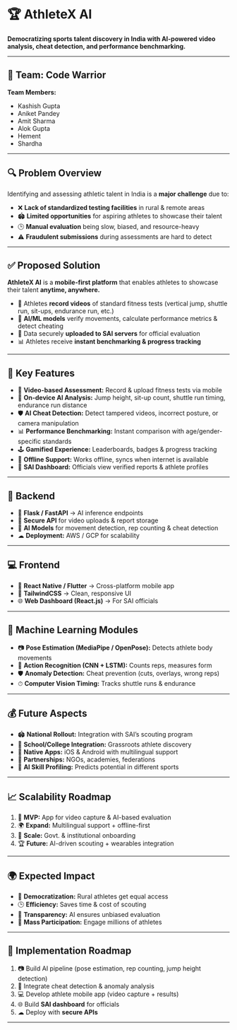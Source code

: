 # 🏆 AthleteX AI  
**Democratizing sports talent discovery in India with AI-powered video analysis, cheat detection, and performance benchmarking.**

---

## 👥 Team: **Code Warrior**  

**Team Members:**  
- Kashish Gupta  
- Aniket Pandey  
- Amit Sharma  
- Alok Gupta  
- Hement  
- Shardha  

---

## 🔍 Problem Overview  

Identifying and assessing athletic talent in India is a **major challenge** due to:  

- ❌ **Lack of standardized testing facilities** in rural & remote areas  
- 🏟 **Limited opportunities** for aspiring athletes to showcase their talent  
- 🕒 **Manual evaluation** being slow, biased, and resource-heavy  
- ⚠ **Fraudulent submissions** during assessments are hard to detect  

---

## ✅ Proposed Solution  

**AthleteX AI** is a **mobile-first platform** that enables athletes to showcase their talent **anytime, anywhere.**  

- 📱 Athletes **record videos** of standard fitness tests (vertical jump, shuttle run, sit-ups, endurance run, etc.)  
- 🧠 **AI/ML models** verify movements, calculate performance metrics & detect cheating  
- 🔄 Data securely **uploaded to SAI servers** for official evaluation  
- 📊 Athletes receive **instant benchmarking & progress tracking**  

---

## 🚀 Key Features  

- 🎥 **Video-based Assessment:** Record & upload fitness tests via mobile  
- 🧠 **On-device AI Analysis:** Jump height, sit-up count, shuttle run timing, endurance run distance  
- 🛡 **AI Cheat Detection:** Detect tampered videos, incorrect posture, or camera manipulation  
- 📊 **Performance Benchmarking:** Instant comparison with age/gender-specific standards  
- 🕹 **Gamified Experience:** Leaderboards, badges & progress tracking  
- 📶 **Offline Support:** Works offline, syncs when internet is available  
- 📂 **SAI Dashboard:** Officials view verified reports & athlete profiles  

---

## 🧩 Backend  

- 🐍 **Flask / FastAPI** → AI inference endpoints  
- 📂 **Secure API** for video uploads & report storage  
- 🧠 **AI Models** for movement detection, rep counting & cheat detection  
- ☁ **Deployment:** AWS / GCP for scalability  

---

## 💻 Frontend  

- 📱 **React Native / Flutter** → Cross-platform mobile app  
- 🎨 **TailwindCSS** → Clean, responsive UI  
- 🌐 **Web Dashboard (React.js)** → For SAI officials  

---

## 🧠 Machine Learning Modules  

- 📷 **Pose Estimation (MediaPipe / OpenPose):** Detects athlete body movements  
- 🧩 **Action Recognition (CNN + LSTM):** Counts reps, measures form  
- 🛡 **Anomaly Detection:** Cheat prevention (cuts, overlays, wrong reps)  
- ⏱ **Computer Vision Timing:** Tracks shuttle runs & endurance  

---

## 💰 Future Aspects  

- 🏟 **National Rollout:** Integration with SAI’s scouting program  
- 🏫 **School/College Integration:** Grassroots athlete discovery  
- 📱 **Native Apps:** iOS & Android with multilingual support  
- 🤝 **Partnerships:** NGOs, academies, federations  
- 🧠 **AI Skill Profiling:** Predicts potential in different sports  

---

## 📈 Scalability Roadmap  

1. 📱 **MVP:** App for video capture & AI-based evaluation  
2. 🌍 **Expand:** Multilingual support + offline-first  
3. 🧪 **Scale:** Govt. & institutional onboarding  
4. 🏆 **Future:** AI-driven scouting + wearables integration  

---

## 🌍 Expected Impact  

- 🌱 **Democratization:** Rural athletes get equal access  
- 🕒 **Efficiency:** Saves time & cost of scouting  
- 🏅 **Transparency:** AI ensures unbiased evaluation  
- 🚀 **Mass Participation:** Engage millions of athletes  

---

## 🧪 Implementation Roadmap  

1. 📷 Build AI pipeline (pose estimation, rep counting, jump height detection)  
2. 🧠 Integrate cheat detection & anomaly analysis  
3. 💻 Develop athlete mobile app (video capture + results)  
4. 🌐 Build **SAI dashboard** for officials  
5. ☁ Deploy with **secure APIs**  

---





